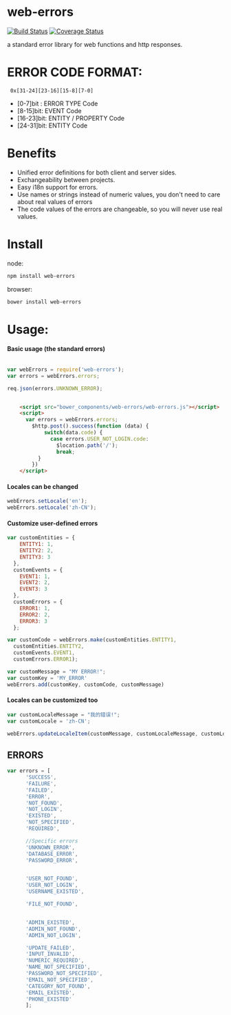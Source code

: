 web-errors
============

 [![Build Status](https://travis-ci.org/calidion/web-errors.svg)](https://travis-ci.org/calidion/web-errors)
[![Coverage Status](https://coveralls.io/repos/calidion/web-errors/badge.svg)](https://coveralls.io/r/calidion/web-errors)

a standard error library for web functions and http responses.

# ERROR CODE FORMAT:

```
 0x[31-24][23-16][15-8][7-0]
```

* [0-7]bit : ERROR TYPE Code
* [8-15]bit: EVENT Code
* [16-23]bit: ENTITY / PROPERTY Code
* [24-31]bit: ENTITY Code



# Benefits

  * Unified error definitions for both client and server sides.
  * Exchangeability between projects.
  * Easy i18n support for errors.
  * Use names or strings instead of numeric values, you don't need to care about real values of errors
  * The code values of the errors are changeable, so you will never use real values.

# Install

node:
```bash
npm install web-errors
```

browser:
```bash
bower install web-errors
```


# Usage:

#### Basic usage (the standard errors)

```javascript

var webErrors = require('web-errors');
var errors = webErrors.errors;

req.json(errors.UNKNOWN_ERROR);

```

```html

    <script src="bower_components/web-errors/web-errors.js"></script>
    <script>
      var errors = webErrors.errors;
        $http.post().success(function (data) {
            switch(data.code) {
              case errors.USER_NOT_LOGIN.code:
                $location.path('/');
                break;
          }
        })
    </script>
```


#### Locales can be changed

```javascript
webErrors.setLocale('en');
webErrors.setLocale('zh-CN');
```

#### Customize user-defined errors

```javascript
var customEntities = {
    ENTITY1: 1,
    ENTITY2: 2,
    ENTITY3: 3
  },
  customEvents = {
    EVENT1: 1,
    EVENT2: 2,
    EVENT3: 3
  },
  customErrors = {
    ERROR1: 1,
    ERROR2: 2,
    ERROR3: 3
  };

var customCode = webErrors.make(customEntities.ENTITY1,
  customEntities.ENTITY2,
  customEvents.EVENT1,
  customErrors.ERROR1);

var customMessage = "MY ERROR!";
var customKey = 'MY_ERROR'
webErrors.add(customKey, customCode, customMessage)

```

#### Locales can be customized too

```javascript
var customLocaleMessage = "我的错误!";
var customLocale = 'zh-CN';

webErrors.updateLocaleItem(customMessage, customLocaleMessage, customLocale);
```


## ERRORS

```javascript
var errors = [
      'SUCCESS',
      'FAILURE',
      'FAILED',
      'ERROR',
      'NOT_FOUND',
      'NOT_LOGIN',
      'EXISTED',
      'NOT_SPECIFIED',
      'REQUIRED',

      //Specific errors
      'UNKNOWN_ERROR',
      'DATABASE_ERROR',
      'PASSWORD_ERROR',


      'USER_NOT_FOUND',
      'USER_NOT_LOGIN',
      'USERNAME_EXISTED',

      'FILE_NOT_FOUND',


      'ADMIN_EXISTED',
      'ADMIN_NOT_FOUND',
      'ADMIN_NOT_LOGIN',

      'UPDATE_FAILED',
      'INPUT_INVALID',
      'NUMERIC_REQUIRED',
      'NAME_NOT_SPECIFIED',
      'PASSWORD_NOT_SPECIFIED',
      'EMAIL_NOT_SPECIFIED',
      'CATEGORY_NOT_FOUND',
      'EMAIL_EXISTED',
      'PHONE_EXISTED'
      ];
```
